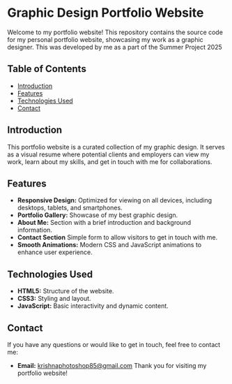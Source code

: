 # Graphic Design Portfolio Website

Welcome to my portfolio website! This repository contains the source code for my personal portfolio website, showcasing my work as a graphic designer.
This was developed by me as a part of the Summer Project 2025 

## Table of Contents

- [Introduction](#introduction)
- [Features](#features)
- [Technologies Used](#technologies-used)
- [Contact](#contact)

## Introduction

This portfolio website is a curated collection of my graphic design. It serves as a visual resume where potential clients and employers can view my work, learn about my skills, and get in touch with me for collaborations.

## Features

- **Responsive Design:** Optimized for viewing on all devices, including desktops, tablets, and smartphones.
- **Portfolio Gallery:** Showcase of my best graphic design.
- **About Me:** Section with a brief introduction and background information.
- **Contact Section** Simple form to allow visitors to get in touch with me.
- **Smooth Animations:** Modern CSS and JavaScript animations to enhance user experience.

## Technologies Used

- **HTML5:** Structure of the website.
- **CSS3:** Styling and layout.
- **JavaScript:** Basic interactivity and dynamic content.

## Contact

If you have any questions or would like to get in touch, feel free to contact me:

- **Email:** krishnaphotoshop85@gmail.com
Thank you for visiting my portfolio website!

